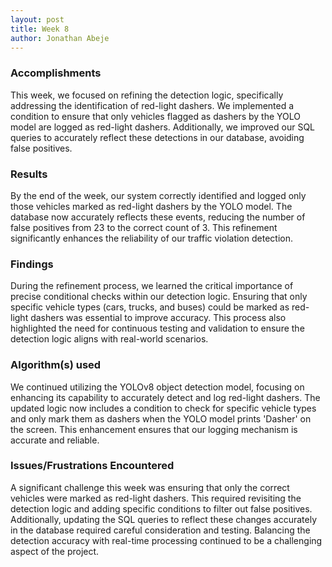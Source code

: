 ```yaml
---
layout: post
title: Week 8
author: Jonathan Abeje
---
```


### Accomplishments
This week, we focused on refining the detection logic, specifically addressing the identification of red-light dashers. We implemented a condition to ensure that only vehicles flagged as dashers by the YOLO model are logged as red-light dashers. Additionally, we improved our SQL queries to accurately reflect these detections in our database, avoiding false positives.

### Results
By the end of the week, our system correctly identified and logged only those vehicles marked as red-light dashers by the YOLO model. The database now accurately reflects these events, reducing the number of false positives from 23 to the correct count of 3. This refinement significantly enhances the reliability of our traffic violation detection.

### Findings
During the refinement process, we learned the critical importance of precise conditional checks within our detection logic. Ensuring that only specific vehicle types (cars, trucks, and buses) could be marked as red-light dashers was essential to improve accuracy. This process also highlighted the need for continuous testing and validation to ensure the detection logic aligns with real-world scenarios.

### Algorithm(s) used
We continued utilizing the YOLOv8 object detection model, focusing on enhancing its capability to accurately detect and log red-light dashers. The updated logic now includes a condition to check for specific vehicle types and only mark them as dashers when the YOLO model prints 'Dasher' on the screen. This enhancement ensures that our logging mechanism is accurate and reliable.

### Issues/Frustrations Encountered
A significant challenge this week was ensuring that only the correct vehicles were marked as red-light dashers. This required revisiting the detection logic and adding specific conditions to filter out false positives. Additionally, updating the SQL queries to reflect these changes accurately in the database required careful consideration and testing. Balancing the detection accuracy with real-time processing continued to be a challenging aspect of the project.
